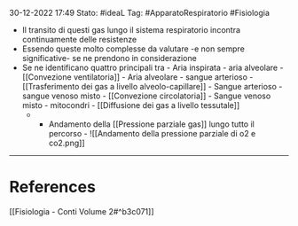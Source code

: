 30-12-2022 17:49
Stato: #ideaL 
Tag: #ApparatoRespiratorio #Fisiologia 

-  Il transito di questi gas lungo il sistema respiratorio incontra continuamente delle resistenze 
- Essendo queste molto complesse da valutare -e non sempre significative- se ne prendono in considerazione
- Se ne identificano quattro principali tra
        - Aria inspirata - aria alveolare
            - [[Convezione ventilatoria]]
        - Aria alveolare - sangue arterioso
            - [[Trasferimento dei gas a livello alveolo-capillare]]
        - Sangue arterioso - sangue venoso misto
            - [[Convezione circolatoria]]
        - Sangue venoso misto - mitocondri
            - [[Diffusione dei gas a livello tessutale]]
    -    - Andamento della [[Pressione parziale gas]] lungo tutto il percorso 
        - ![[Andamento della pressione parziale di o2 e co2.png]]
---
# References 
[[Fisiologia  - Conti Volume 2#^b3c071]]
